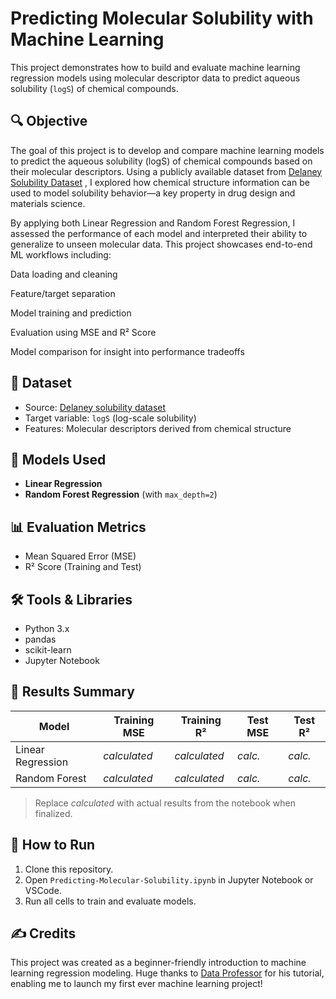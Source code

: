# **Predicting Molecular Solubility with Machine Learning**

This project demonstrates how to build and evaluate machine learning regression models using molecular descriptor data to predict aqueous solubility (`logS`) of chemical compounds.

## 🔍 Objective

The goal of this project is to develop and compare machine learning models to predict the aqueous solubility (logS) of chemical compounds based on their molecular descriptors. Using a publicly available dataset from [Delaney Solubility Dataset](https://raw.githubusercontent.com/dataprofessor/data/refs/heads/master/delaney_solubility_with_descriptors.csv)
, I explored how chemical structure information can be used to model solubility behavior—a key property in drug design and materials science.

By applying both Linear Regression and Random Forest Regression, I assessed the performance of each model and interpreted their ability to generalize to unseen molecular data. This project showcases end-to-end ML workflows including:

Data loading and cleaning

Feature/target separation

Model training and prediction

Evaluation using MSE and R² Score

Model comparison for insight into performance tradeoffs

## 📁 Dataset

- Source: [Delaney solubility dataset](https://github.com/dataprofessor/data/blob/master/delaney_solubility_with_descriptors.csv)
- Target variable: `logS` (log-scale solubility)
- Features: Molecular descriptors derived from chemical structure

## 🧪 Models Used

- **Linear Regression**
- **Random Forest Regression** (with `max_depth=2`)

## 📊 Evaluation Metrics

- Mean Squared Error (MSE)
- R² Score (Training and Test)

## 🛠️ Tools & Libraries

- Python 3.x
- pandas
- scikit-learn
- Jupyter Notebook

## 🧾 Results Summary

| Model              | Training MSE | Training R² | Test MSE | Test R² |
|-------------------|--------------|-------------|----------|---------|
| Linear Regression | *calculated* | *calculated*| *calc.*  | *calc.* |
| Random Forest     | *calculated* | *calculated*| *calc.*  | *calc.* |

> Replace *calculated* with actual results from the notebook when finalized.

## 🚀 How to Run

1. Clone this repository.
2. Open `Predicting-Molecular-Solubility.ipynb` in Jupyter Notebook or VSCode.
3. Run all cells to train and evaluate models.

## ✍️ Credits

This project was created as a beginner-friendly introduction to machine learning regression modeling. Huge thanks to [Data Professor](https://www.youtube.com/@DataProfessor) for his tutorial, enabling me to launch my first ever machine learning project!

